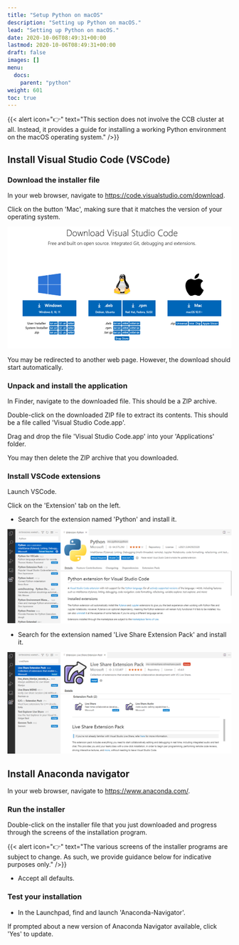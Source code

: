 ```yaml
---
title: "Setup Python on macOS"
description: "Setting up Python on macOS."
lead: "Setting up Python on macOS."
date: 2020-10-06T08:49:31+00:00
lastmod: 2020-10-06T08:49:31+00:00
draft: false
images: []
menu:
  docs:
    parent: "python"
weight: 601
toc: true
---
```


{{< alert icon="👉" text="This section does not involve the CCB cluster at all. Instead, it provides a guide for installing a working Python environment on the macOS operating system." />}}

## Install Visual Studio Code (VSCode)

### Download the installer file

In your web browser, navigate to <https://code.visualstudio.com/download>.

Click on the button 'Mac', making sure that it matches the version of your operating system.

![Download Visual Studio Code for macOS](vscode-download.png)

You may be redirected to another web page.
However, the download should start automatically.

### Unpack and install the application

In Finder, navigate to the downloaded file.
This should be a ZIP archive.

Double-click on the downloaded ZIP file to extract its contents.
This should be a file called 'Visual Studio Code.app'.

Drag and drop the file 'Visual Studio Code.app' into your 'Applications' folder.

You may then delete the ZIP archive that you downloaded.

### Install VSCode extensions

Launch VSCode.

Click on the 'Extension' tab on the left.

- Search for the extension named 'Python' and install it.

![Install the 'Python' extension.](vscode-extension-python.png)

- Search for the extension named 'Live Share Extension Pack' and install it.

![Install the 'Live Share Extension Pack' extension.](vscode-extension-liveshare.png)

## Install Anaconda navigator

In your web browser, navigate to <https://www.anaconda.com/>.

### Run the installer

Double-click on the installer file that you just downloaded
and progress through the screens of the installation program.

{{< alert icon="👉" text="The various screens of the installer programs are subject to change. As such, we provide guidance below for indicative purposes only." />}}

- Accept all defaults.

### Test your installation

- In the Launchpad, find and launch 'Anaconda-Navigator'.

If prompted about a new version of Anaconda Navigator available,
click 'Yes' to update.

<!-- Link definitions -->
